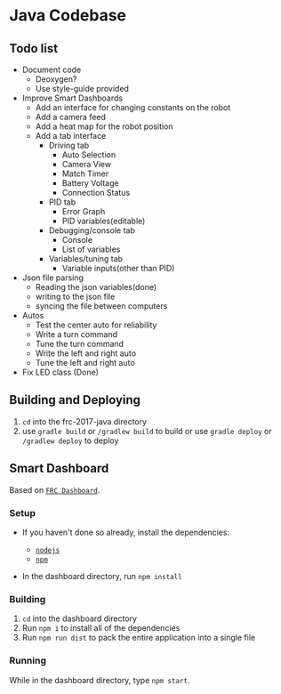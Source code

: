 # Java Codebase

## Todo list
* Document code
    * Deoxygen?
    * Use style-guide provided 
* Improve Smart Dashboards
    * Add an interface for changing constants on the robot
    * Add a camera feed
    * Add a heat map for the robot position
    * Add a tab interface
        * Driving tab
            * Auto Selection
            * Camera View
            * Match Timer
            * Battery Voltage
            * Connection Status
        * PID tab
            * Error Graph
            * PID variables(editable)
        * Debugging/console tab
            * Console
            * List of variables
        * Variables/tuning tab
            * Variable inputs(other than PID)
* Json file parsing
    * Reading the json variables(done)
    * writing to the json file
    * syncing the file between computers
* Autos
    * Test the center auto for reliability
    * Write a turn command
    * Tune the turn command
    * Write the left and right auto
    * Tune the left and right auto
* Fix LED class (Done)

## Building and Deploying
1. `cd` into the frc-2017-java directory
2. use `gradle build` or `/gradlew build` to build or use `gradle deploy` or `/gradlew deploy` to deploy


## Smart Dashboard

Based on [`FRC Dashboard`](https://frcdashboard.github.io/).

### Setup
* If you haven't done so already, install the dependencies:
    * [`nodejs`](https://nodejs.org)
    * [`npm`](https://npmjs.com)

* In the dashboard directory, run `npm install`

### Building
1. `cd` into the dashboard directory
2. Run `npm i` to install all of the dependencies
3. Run `npm run dist` to pack the entire application into a single file

### Running
While in the dashboard directory, type `npm start`.